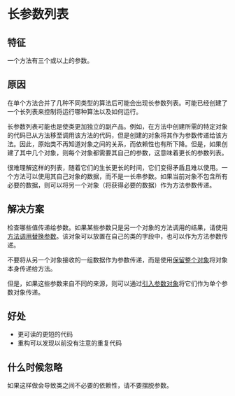 # 长参数列表

## 特征

一个方法有三个或以上的参数。

## 原因

在单个方法合并了几种不同类型的算法后可能会出现长参数列表。可能已经创建了一个长列表来控制将运行哪种算法以及如何运行。

长参数列表可能也是使类更加独立的副产品。例如，在方法中创建所需的特定对象的代码已从方法移至调用该方法的代码，但是创建的对象将其作为参数传递给该方法。因此，原始类不再知道对象之间的关系，而依赖性也有所下降。但是，如果创建了其中几个对象，则每个对象都需要其自己的参数，这意味着更长的参数列表。

很难理解这样的列表，随着它们的生长更长的时间，它们变得矛盾且难以使用。一个方法可以使用其自己对象的数据，而不是一长串参数。如果当前对象不包含所有必要的数据，则可以将另一个对象（将获得必要的数据）作为方法参数传递。

## 解决方案

检查哪些值传递给参数。如果某些参数只是另一个对象的方法调用的结果，请使用[方法调用替换参数](../../techniques/simplifying-method-calls/replace-parameter-with-method-call.md)。该对象可以放置在自己的类的字段中，也可以作为方法参数传递。

不要将从另一个对象接收的一组数据作为参数传递，而是使用[保留整个对象](../../techniques/simplifying-method-calls/preserve-whole-object.md)将对象本身传递给方法。

但是，如果这些参数来自不同的来源，则可以通过[引入参数对象](../../techniques/simplifying-method-calls/introduce-parameter-object.md)将它们作为单个参数对象传递。

## 好处

* 更可读的更短的代码
* 重构可以发现以前没有注意的重复代码

## 什么时候忽略

如果这样做会导致类之间不必要的依赖性，请不要摆脱参数。